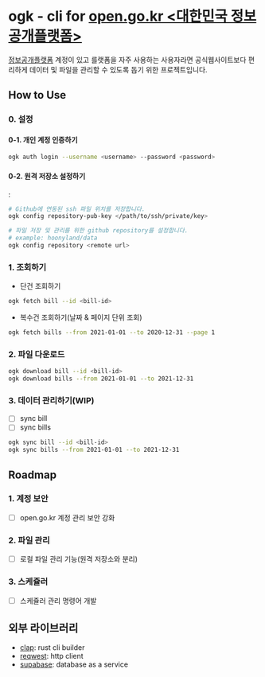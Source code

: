 # ogk - cli for [open.go.kr <대한민국 정보공개플랫폼>](https://open.go.kr)
[정보공개플랫폼](https://open.go.kr) 계정이 있고 를랫폼을 자주 사용하는 사용자라면 공식웹사이트보다 편리하게 데이터 및 파일을 관리할 수 있도록 돕기 위한 프로젝트입니다.

## How to Use

### 0. 설정

#### 0-1. 개인 계정 인증하기
```bash
ogk auth login --username <username> --password <password>
```

#### 0-2. 원격 저장소 설정하기
: 
```bash
# Github에 연동된 ssh 파일 위치를 저장합니다.
ogk config repository-pub-key </path/to/ssh/private/key>

# 파일 저장 및 관리를 위한 github repository를 설정합니다.
# example: hoonyland/data
ogk config repository <remote url>
```

### 1. 조회하기

- 단건 조회하기
```bash
ogk fetch bill --id <bill-id>
```

- 복수건 조회하기(날짜 & 페이지 단위 조회)
```bash
ogk fetch bills --from 2021-01-01 --to 2020-12-31 --page 1
```

### 2. 파일 다운로드

```bash
ogk download bill --id <bill-id>
ogk download bills --from 2021-01-01 --to 2021-12-31
```

### 3. 데이터 관리하기(WIP)
- [ ] sync bill
- [ ] sync bills

```bash
ogk sync bill --id <bill-id>
ogk sync bills --from 2021-01-01 --to 2021-12-31
```

## Roadmap

### 1. 계정 보안
- [ ] open.go.kr 계정 관리 보안 강화

### 2. 파일 관리
- [ ] 로컬 파일 관리 기능(원격 저장소와 분리)

### 3. 스케쥴러
- [ ] 스케쥴러 관리 명령어 개발

## 외부 라이브러리
- [clap](https://docs.rs/clap/3.0.0-beta.2/clap): rust cli builder
- [reqwest](https://docs.rs/reqwest/0.10.10/reqwest): http client
- [supabase](https://supabase.io): database as a service
